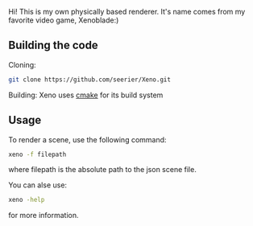 Hi! This is my own physically based renderer. It's name comes from my favorite video game, Xenoblade:)

Building the code
-----------------

Cloning:
```bash
git clone https://github.com/seerier/Xeno.git
```

Building:
Xeno uses [cmake](http://www.cmake.org/) for its build system

Usage
-----------------

To render a scene, use the following command:
```bash
xeno -f filepath
```
where filepath is the absolute path to the json scene file.

You can alse use:
```bash
xeno -help
```
for more information.
